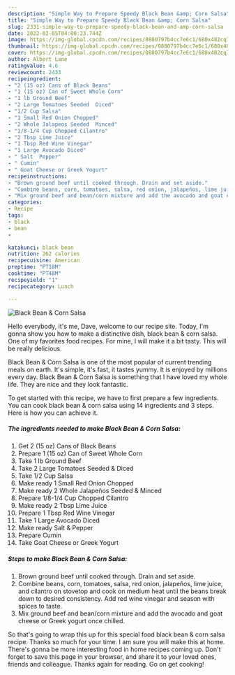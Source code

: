 ```yaml
---
description: "Simple Way to Prepare Speedy Black Bean &amp; Corn Salsa"
title: "Simple Way to Prepare Speedy Black Bean &amp; Corn Salsa"
slug: 2331-simple-way-to-prepare-speedy-black-bean-and-amp-corn-salsa
date: 2022-02-05T04:00:23.744Z
image: https://img-global.cpcdn.com/recipes/0880797b4cc7e6c1/680x482cq70/black-bean-corn-salsa-recipe-main-photo.jpg
thumbnail: https://img-global.cpcdn.com/recipes/0880797b4cc7e6c1/680x482cq70/black-bean-corn-salsa-recipe-main-photo.jpg
cover: https://img-global.cpcdn.com/recipes/0880797b4cc7e6c1/680x482cq70/black-bean-corn-salsa-recipe-main-photo.jpg
author: Albert Lane
ratingvalue: 4.6
reviewcount: 2433
recipeingredient:
- "2 (15 oz) Cans of Black Beans"
- "1 (15 oz) Can of Sweet Whole Corn"
- "1 lb Ground Beef"
- "2 Large Tomatoes Seeded  Diced"
- "1/2 Cup Salsa"
- "1 Small Red Onion Chopped"
- "2 Whole Jalapeos Seeded  Minced"
- "1/8-1/4 Cup Chopped Cilantro"
- "2 Tbsp Lime Juice"
- "1 Tbsp Red Wine Vinegar"
- "1 Large Avocado Diced"
- " Salt  Pepper"
- " Cumin"
- " Goat Cheese or Greek Yogurt"
recipeinstructions:
- "Brown ground beef until cooked through. Drain and set aside."
- "Combine beans, corn, tomatoes, salsa, red onion, jalapeños, lime juice, and cilantro on stovetop and cook on medium heat until the beans break down to desired consistency. Add red wine vinegar and season with spices to taste."
- "Mix ground beef and bean/corn mixture and add the avocado and goat cheese or Greek yogurt once chilled."
categories:
- Recipe
tags:
- black
- bean
- 

katakunci: black bean  
nutrition: 262 calories
recipecuisine: American
preptime: "PT18M"
cooktime: "PT48M"
recipeyield: "1"
recipecategory: Lunch

---
```



![Black Bean & Corn Salsa](https://img-global.cpcdn.com/recipes/0880797b4cc7e6c1/680x482cq70/black-bean-corn-salsa-recipe-main-photo.jpg)

Hello everybody, it's me, Dave, welcome to our recipe site. Today, I'm gonna show you how to make a distinctive dish, black bean & corn salsa. One of my favorites food recipes. For mine, I will make it a bit tasty. This will be really delicious.



Black Bean & Corn Salsa is one of the most popular of current trending meals on earth. It's simple, it's fast, it tastes yummy. It is enjoyed by millions every day. Black Bean & Corn Salsa is something that I have loved my whole life. They are nice and they look fantastic.


To get started with this recipe, we have to first prepare a few ingredients. You can cook black bean & corn salsa using 14 ingredients and 3 steps. Here is how you can achieve it.

<!--inarticleads1-->

##### The ingredients needed to make Black Bean & Corn Salsa:

1. Get 2 (15 oz) Cans of Black Beans
1. Prepare 1 (15 oz) Can of Sweet Whole Corn
1. Take 1 lb Ground Beef
1. Take 2 Large Tomatoes Seeded & Diced
1. Take 1/2 Cup Salsa
1. Make ready 1 Small Red Onion Chopped
1. Make ready 2 Whole Jalapeños Seeded & Minced
1. Prepare 1/8-1/4 Cup Chopped Cilantro
1. Make ready 2 Tbsp Lime Juice
1. Prepare 1 Tbsp Red Wine Vinegar
1. Take 1 Large Avocado Diced
1. Make ready  Salt & Pepper
1. Prepare  Cumin
1. Take  Goat Cheese or Greek Yogurt




<!--inarticleads2-->

##### Steps to make Black Bean & Corn Salsa:

1. Brown ground beef until cooked through. Drain and set aside.
1. Combine beans, corn, tomatoes, salsa, red onion, jalapeños, lime juice, and cilantro on stovetop and cook on medium heat until the beans break down to desired consistency. Add red wine vinegar and season with spices to taste.
1. Mix ground beef and bean/corn mixture and add the avocado and goat cheese or Greek yogurt once chilled.




So that's going to wrap this up for this special food black bean & corn salsa recipe. Thanks so much for your time. I am sure you will make this at home. There's gonna be more interesting food in home recipes coming up. Don't forget to save this page in your browser, and share it to your loved ones, friends and colleague. Thanks again for reading. Go on get cooking!
